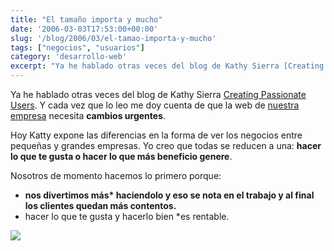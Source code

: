 ```yaml
---
title: "El tamaño importa y mucho"
date: '2006-03-03T17:53:00+00:00'
slug: '/blog/2006/03/el-tamao-importa-y-mucho'
tags: ["negocios", "usuarios"]
category: 'desarrollo-web'
excerpt: "Ya he hablado otras veces del blog de Kathy Sierra [Creating Passionate Users](http://headrush.typepad.com/creating_passionate_users/). Y cada vez que lo leo me doy cuenta de que la web de [nuestra emp..."
---
```

Ya he hablado otras veces del blog de Kathy Sierra [Creating Passionate Users](http://headrush.typepad.com/creating_passionate_users/). Y cada vez que lo leo me doy cuenta de que la web de [nuestra empresa](http://www.informatica32.com) necesita **cambios urgentes**.

Hoy Katty expone las diferencias en la forma de ver los negocios entre pequeñas y grandes empresas. Yo creo que todas se reducen a una: **hacer lo que te gusta o hacer lo que más beneficio genere**.

Nosotros de momento hacemos lo primero porque:

- **nos divertimos más\* haciendolo y eso se nota en el trabajo y al final los clientes quedan más contentos.**
- hacer lo que te gusta y hacerlo bien \*es rentable.

![](http://jorgegorka.files.wordpress.com/startuptable.jpg)


